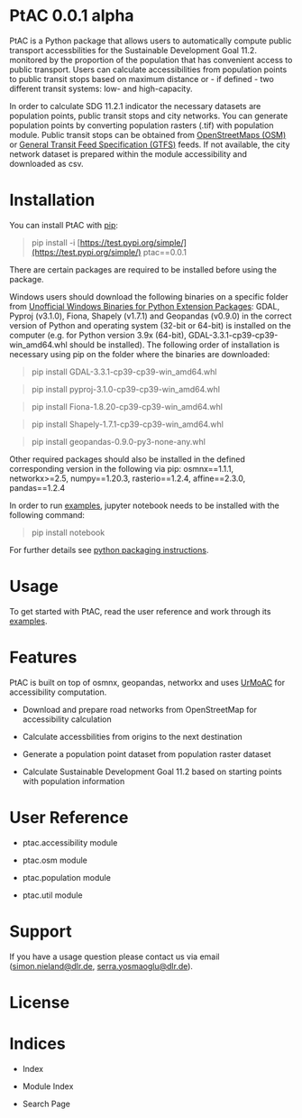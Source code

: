 <!-- PtAC documentation master file, created by
sphinx-quickstart on Fri Jul  9 10:40:37 2021.
You can adapt this file completely to your liking, but it should at least
contain the root `toctree` directive. -->
# PtAC 0.0.1 alpha

PtAC is a Python package that allows users to automatically compute public transport
accessbilities for the Sustainable Development Goal 11.2. monitored by the proportion
of the population that has convenient access to public transport.
Users can calculate accessibilities from population points to public transit stops
based on maximum distance or - if defined - two different transit systems:
low- and high-capacity.

In order to calculate SDG 11.2.1 indicator the necessary datasets are
population points, public transit stops and city networks.
You can generate population points by converting population rasters (.tif) with
population module. Public transit stops can be obtained from
[OpenStreetMaps (OSM)](https://wiki.openstreetmap.org/wiki/Public_transport) or
[General Transit Feed Specification (GTFS)](https://gtfs.org/) feeds.
If not available, the city network dataset is prepared within the module accessibility
and downloaded as csv.

# Installation

You can install PtAC with [pip](https://pypi.org/project/pip/):

> pip install -i [https://test.pypi.org/simple/](https://test.pypi.org/simple/) ptac==0.0.1

There are certain packages are required to be installed before using the package.

Windows users should download the following binaries on a specific folder
from [Unofficial Windows Binaries for Python Extension Packages](https://www.lfd.uci.edu/~gohlke/pythonlibs/):
GDAL, Pyproj (v3.1.0), Fiona, Shapely (v1.7.1) and Geopandas (v0.9.0)
in the correct version of Python
and operating system (32-bit or 64-bit) is installed on the computer
(e.g. for Python version 3.9x (64-bit), GDAL-3.3.1-cp39-cp39-win_amd64.whl should be installed).
The following order of installation is necessary using pip on the folder where the binaries
are downloaded:

> pip install GDAL-3.3.1-cp39-cp39-win_amd64.whl

> pip install pyproj-3.1.0-cp39-cp39-win_amd64.whl

> pip install Fiona-1.8.20-cp39-cp39-win_amd64.whl

> pip install Shapely-1.7.1-cp39-cp39-win_amd64.whl

> pip install geopandas-0.9.0-py3-none-any.whl

Other required packages should also be installed
in the defined corresponding version in the following via pip:
osmnx==1.1.1, networkx>=2.5, numpy==1.20.3,
rasterio==1.2.4, affine==2.3.0, pandas==1.2.4

In order to run [examples](https://github.com/DLR-VF/PtAC-examples),
jupyter notebook needs to be installed with the following command:

> pip install notebook

For further details see [python packaging instructions](https://packaging.python.org/tutorials/installing-packages/).

# Usage

To get started with PtAC, read the user reference and work through its
[examples](https://github.com/DLR-VF/PtAC-examples).

# Features

PtAC is built on top of osmnx, geopandas, networkx and
uses [UrMoAC](https://github.com/DLR-VF/UrMoAC) for accessibility computation.


* Download and prepare road networks from OpenStreetMap for accessibility calculation


* Calculate accessbilities from origins to the next destination


* Generate a population point dataset from population raster dataset


* Calculate Sustainable Development Goal 11.2 based on starting points with population information

# User Reference


* ptac.accessibility module


* ptac.osm module


* ptac.population module


* ptac.util module


# Support

If you have a usage question please contact us via email ([simon.nieland@dlr.de](mailto:simon.nieland@dlr.de),
[serra.yosmaoglu@dlr.de](mailto:serra.yosmaoglu@dlr.de)).

# License

# Indices


* Index


* Module Index


* Search Page

